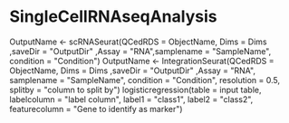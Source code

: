 # SingleCellRNAseqAnalysis

OutputName <- scRNASeurat(QCedRDS = ObjectName, Dims = Dims ,saveDir = "OutputDir" ,Assay = "RNA",samplename = "SampleName", condition = "Condition")
OutputName <- IntegrationSeurat(QCedRDS = ObjectName, Dims = Dims ,saveDir = "OutputDir" ,Assay = "RNA", samplename = "SampleName", condition = "Condition", resolution = 0.5, splitby = "column to split by")
logisticregression(table = input table, labelcolumn = "label column", label1 = "class1", label2 = "class2", featurecolumn = "Gene to identify as marker")
